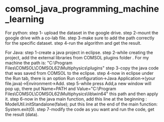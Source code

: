 # comsol_java_programming_machine_learning

For python:
step 1- upload the dataset in the google drive.
step 2-mount the google drive with a co-lab file.
step 3-make sure to add the path correctly for the specific dataset.
step 4-run the algorithm and get the result.

For Java:
step 1-create a java project in eclipse.
step 2-while creating the project, add the external libraries from COMSOL plugins folder . For my machine the path is: "C:\Program Files\COMSOL\COMSOL62\Multiphysics\plugins"
step 3-copy the java code that was saved from COMSOL to the eclipse.
step 4-now in eclipse under the Run tab, there is an option Run configuration->Java Application->(your file.java)->Environment->Add.
step 5-while press Add,a new window will pop up, there put Name=PATH and Value="C:\Program Files\COMSOL\COMSOL62\Multiphysics\lib\win64" this path and then apply it.
step 6-now in the java main function, add this line at the beginning :  ModelUtil.initStandalone(false);  put this line at the end of the main function: System.exit(0).
step 7-modify the code as you want and run the code, get the result (data).
